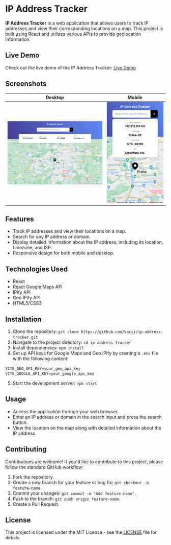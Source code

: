 # IP Address Tracker

**IP Address Tracker** is a web application that allows users to track IP addresses and view their corresponding locations on a map. This project is built using React and utilizes various APIs to provide geolocation information.

## Live Demo

Check out the live demo of the IP Address Tracker: [Live Demo](https://vacii.github.io/ip-address-tracker/)

## Screenshots

|                       Desktop                       |                       Mobile                       |
| :-------------------------------------------------: | :------------------------------------------------: |
| ![Screenshot 1](screenshots/ip-tracker-desktop.png) | ![Screenshot 2](screenshots/ip-tracker-mobile.png) |

## Features

- Track IP addresses and view their locations on a map.
- Search for any IP address or domain.
- Display detailed information about the IP address, including its location, timezone, and ISP.
- Responsive design for both mobile and desktop.

## Technologies Used

- React
- React Google Maps API
- IPify API
- Geo IPify API
- HTML5/CSS3

## Installation

1. Clone the repository: `git clone https://github.com/Vacii/ip-address-tracker.git`
2. Navigate to the project directory: `cd ip-address-tracker`
3. Install dependencies: `npm install`
4. Set up API keys for Google Maps and Geo IPify by creating a `.env` file with the following content:

```
VITE_GEO_API_KEY=your_geo_api_key
VITE_GOOGLE_API_KEY=your_google_api_key
```

5. Start the development server: `npm start`

## Usage

- Access the application through your web browser.
- Enter an IP address or domain in the search input and press the search button.
- View the location on the map along with detailed information about the IP address.

## Contributing

Contributions are welcome! If you'd like to contribute to this project, please follow the standard GitHub workflow:

1. Fork the repository.
2. Create a new branch for your feature or bug fix: `git checkout -b feature-name`.
3. Commit your changes: `git commit -m "Add feature-name"`.
4. Push to the branch: `git push origin feature-name`.
5. Create a Pull Request.

## License

This project is licensed under the MIT License - see the [LICENSE](LICENSE) file for details.
